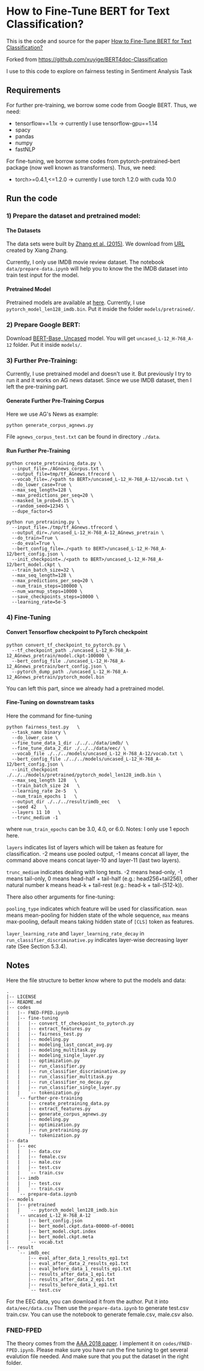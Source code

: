 # How to Fine-Tune BERT for Text Classification?

This is the code and source for the paper [How to Fine-Tune BERT for Text Classification?](https://arxiv.org/abs/1905.05583)

Forked from https://github.com/xuyige/BERT4doc-Classification

I use to this code to explore on fairness testing in Sentiment Analysis Task


## Requirements

For further pre-training, we borrow some code from Google BERT. Thus, we need:

+ tensorflow==1.1x -> currently I use tensorflow-gpu==1.14
+ spacy
+ pandas
+ numpy
+ fastNLP

For fine-tuning, we borrow some codes from pytorch-pretrained-bert package (now well known as transformers). Thus, we need:

+ torch>=0.4.1,<=1.2.0 -> currently I use torch 1.2.0 with cuda 10.0


## Run the code

### 1) Prepare the dataset and pretrained model:

#### The Datasets

The data sets were built by [Zhang et al. (2015)](https://papers.nips.cc/paper/5782-character-level-convolutional-networks-for-text-classification.pdf).
We download from [URL](https://drive.google.com/drive/u/0/folders/0Bz8a_Dbh9Qhbfll6bVpmNUtUcFdjYmF2SEpmZUZUcVNiMUw1TWN6RDV3a0JHT3kxLVhVR2M) created by Xiang Zhang.

Currently, I only use IMDB movie review dataset. The notebook `data/prepare-data.ipynb` will help you to know the the IMDB dataset into train test input for the model.

#### Pretrained Model

Pretrained models are available at [here](https://drive.google.com/drive/folders/1Rbi0tnvsQrsHvT_353pMdIbRwDlLhfwM). Currently, I use `pytorch_model_len128_imdb.bin`. Put it inside the folder `models/pretrained/`.


### 2) Prepare Google BERT:

Download [BERT-Base, Uncased](https://storage.googleapis.com/bert_models/2018_10_18/uncased_L-12_H-768_A-12.zip) model. You will get `uncased_L-12_H-768_A-12` folder. Put it inside `models/`.


### 3) Further Pre-Training:

Currently, I use pretrained model and doesn't use it. But previously I try to run it and it works on AG news dataset. Since we use IMDB dataset, then I left the pre-training part.

#### Generate Further Pre-Training Corpus

Here we use AG's News as example:
```shell
python generate_corpus_agnews.py
```
File ``agnews_corpus_test.txt`` can be found in directory ``./data``.

#### Run Further Pre-Training

```shell
python create_pretraining_data.py \
  --input_file=./AGnews_corpus.txt \
  --output_file=tmp/tf_AGnews.tfrecord \
  --vocab_file=./<path to BERT>/uncased_L-12_H-768_A-12/vocab.txt \
  --do_lower_case=True \
  --max_seq_length=128 \
  --max_predictions_per_seq=20 \
  --masked_lm_prob=0.15 \
  --random_seed=12345 \
  --dupe_factor=5
  
python run_pretraining.py \
  --input_file=./tmp/tf_AGnews.tfrecord \
  --output_dir=./uncased_L-12_H-768_A-12_AGnews_pretrain \
  --do_train=True \
  --do_eval=True \
  --bert_config_file=./<path to BERT>/uncased_L-12_H-768_A-12/bert_config.json \
  --init_checkpoint=./<path to BERT>/uncased_L-12_H-768_A-12/bert_model.ckpt \
  --train_batch_size=32 \
  --max_seq_length=128 \
  --max_predictions_per_seq=20 \
  --num_train_steps=100000 \
  --num_warmup_steps=10000 \
  --save_checkpoints_steps=10000 \
  --learning_rate=5e-5
```


### 4) Fine-Tuning

#### Convert Tensorflow checkpoint to PyTorch checkpoint

```shell
python convert_tf_checkpoint_to_pytorch.py \
  --tf_checkpoint_path ./uncased_L-12_H-768_A-12_AGnews_pretrain/model.ckpt-100000 \
  --bert_config_file ./uncased_L-12_H-768_A-12_AGnews_pretrain/bert_config.json \
  --pytorch_dump_path ./uncased_L-12_H-768_A-12_AGnews_pretrain/pytorch_model.bin
```
You can left this part, since we already had a pretrained model.

#### Fine-Tuning on downstream tasks

Here the command for fine-tuning

```shell
python fairness_test.py   \
  --task_name binary \
  --do_lower_case \
  --fine_tune_data_1_dir ./../../data/imdb/ \
  --fine_tune_data_2_dir ./../../data/eec/ \
  --vocab_file ./../../models/uncased_L-12_H-768_A-12/vocab.txt \ 
  --bert_config_file ./../../models/uncased_L-12_H-768_A-12/bert_config.json \
  --init_checkpoint ./../../models/pretrained/pytorch_model_len128_imdb.bin \
  --max_seq_length 128   \
  --train_batch_size 24   \
  --learning_rate 2e-5   \
  --num_train_epochs 1   \
  --output_dir ./../../result/imdb_eec   \
  --seed 42   \
  --layers 11 10   \
  --trunc_medium -1
```

where ``num_train_epochs`` can be 3.0, 4.0, or 6.0.
Notes: I only use 1 epoch here. 


``layers`` indicates list of layers which will be taken as feature for classification.
-2 means use pooled output, -1 means concat all layer, the command above means concat
layer-10 and layer-11 (last two layers).

``trunc_medium`` indicates dealing with long texts. -2 means head-only, -1 means tail-only,
0 means head-half + tail-half (e.g.: head256+tail256),
other natural number k means head-k + tail-rest (e.g.: head-k + tail-(512-k)).

There also other arguments for fine-tuning:

``pooling_type`` indicates which feature will be used for classification. `mean` means
mean-pooling for hidden state of the whole sequence, `max` means max-pooling, default means
taking hidden state of `[CLS]` token as features.

``layer_learning_rate`` and ``layer_learning_rate_decay`` in ``run_classifier_discriminative.py``
indicates layer-wise decreasing layer rate (See Section 5.3.4).


## Notes
Here the file structure to better know where to put the models and data:
```
.
|-- LICENSE
|-- README.md
|-- codes
|   |-- FNED-FPED.ipynb
|   |-- fine-tuning
|   |   |-- convert_tf_checkpoint_to_pytorch.py
|   |   |-- extract_features.py
|   |   |-- fairness_test.py
|   |   |-- modeling.py
|   |   |-- modeling_last_concat_avg.py
|   |   |-- modeling_multitask.py
|   |   |-- modeling_single_layer.py
|   |   |-- optimization.py
|   |   |-- run_classifier.py
|   |   |-- run_classifier_discriminative.py
|   |   |-- run_classifier_multitask.py
|   |   |-- run_classifier_no_decay.py
|   |   |-- run_classifier_single_layer.py
|   |   `-- tokenization.py
|   `-- further-pre-training
|       |-- create_pretraining_data.py
|       |-- extract_features.py
|       |-- generate_corpus_agnews.py
|       |-- modeling.py
|       |-- optimization.py
|       |-- run_pretraining.py
|       `-- tokenization.py
|-- data
|   |-- eec
|   |   |-- data.csv
|   |   |-- female.csv
|   |   |-- male.csv
|   |   |-- test.csv
|   |   `-- train.csv
|   |-- imdb
|   |   |-- test.csv
|   |   `-- train.csv
|   `-- prepare-data.ipynb
|-- models
|   |-- pretrained
|   |   `-- pytorch_model_len128_imdb.bin
|   `-- uncased_L-12_H-768_A-12
|       |-- bert_config.json
|       |-- bert_model.ckpt.data-00000-of-00001
|       |-- bert_model.ckpt.index
|       |-- bert_model.ckpt.meta
|       `-- vocab.txt
|-- result
    `-- imdb_eec
        |-- eval_after_data_1_results_ep1.txt
        |-- eval_after_data_2_results_ep1.txt
        |-- eval_before_data_1_results_ep1.txt
        |-- results_after_data_1_ep1.txt
        |-- results_after_data_2_ep1.txt
        |-- results_before_data_1_ep1.txt
        `-- test.csv
```

For the EEC data, you can download it from the author. Put it into `data/eec/data.csv`
Then use the `prepare-data.ipynb` to generate test.csv train.csv. You can use the notebook to generate female.csv, male.csv  also.


### FNED-FPED
The theory comes from the [AAA 2018 paper](https://www.aies-conference.com/2018/contents/papers/main/AIES_2018_paper_9.pdf).
I implement it on `codes/FNED-FPED.ipynb`. Please make sure you have run the fine tuning to get several evalution file needed. And make sure that you put the dataset in the right folder.